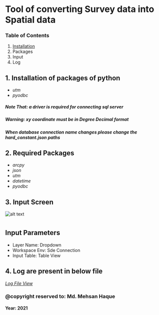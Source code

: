 # Tool of converting Survey data into Spatial data

### Table of Contents
1. [Installation](1.-installation-of-packages-of-python)
3. Packages
4. Input
5. Log

####
## 1. Installation of packages of python
- _utm_
- _pyodbc_
##### **Note That:** _a driver is required for connecting sql server_
##### Warning: xy coordinate must be in Degree Decimal format
##### When database connection name changes please change the hard_constant.json paths
####
## 2. Required Packages
- _arcpy_
- _json_
- _utm_
- _datetime_
- _pyodbc_

####
## 3. Input Screen

![alt text](assets/input_screen.PNG)

#
## Input Parameters
- Layer Name: Dropdown
- Workspace Env: Sde Connection
- Input Table: Table View


####
## 4. Log are present in below file
[_Log File View_](log/log_file.txt)

####
### @copyright reserved to: Md. Mehsan Haque
#### Year: 2021


